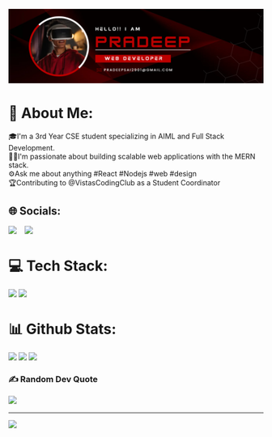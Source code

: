 ![Hello Banner](Github_Banner.png)
# 💫 About Me:
<p>
  🎓I'm a 3rd Year CSE student specializing in AIML and Full Stack Development.<br/>
  🧑‍💻I'm passionate about building scalable web applications with the MERN stack.<br/>
  ⚙️Ask me about anything #React #Nodejs #web #design<br/>
  🏆Contributing to @VistasCodingClub as a Student Coordinator
</p>

## 🌐 Socials:
<p>
<a href="https://www.linkedin.com/in/pradeepbehera2901"><img src="https://img.shields.io/badge/LinkedIn-0077B5?style=plastic&logo=linkedin&logoColor=white" height="30" /></a>&nbsp;&nbsp;&nbsp;&nbsp;<a href="https://www.instagram.com/iampradeep.2901"><img src="https://img.shields.io/badge/Instagram-E4405F?style=plastic&logo=instagram&logoColor=white" height="30" /></a>
</p>

# 💻 Tech Stack:
<p>
  <img src="https://skillicons.dev/icons?i=react,nodejs,express,typescript,mongodb" />
  <img src="https://skillicons.dev/icons?i=javascript,html,css,git,figma" />
</p>

# 📊 Github Stats:
<img src="https://github-readme-stats.vercel.app/api?username=Pradeep-2901&show_icons=true&rank_icon=github&theme=dark" />
<img src="https://github-readme-streak-stats.herokuapp.com/?user=Pradeep-2901&theme=dark" />
<img src="https://github-readme-stats.vercel.app/api/top-langs/?username=Pradeep-2901&layout=compact&theme=dark" />

### ✍️ Random Dev Quote
![](https://quotes-github-readme.vercel.app/api?type=horizontal&theme=radical)

---
[![](https://visitcount.itsvg.in/api?id=StarkDroid&icon=0&color=0)](https://visitcount.itsvg.in)


